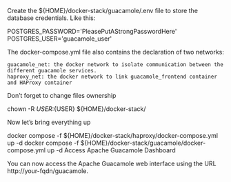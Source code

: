 Create the ${HOME}/docker-stack/guacamole/.env file to store the database credentials. Like this:

POSTGRES_PASSWORD='PleasePutAStrongPasswordHere'
POSTGRES_USER='guacamole_user'

The docker-compose.yml file also contains the declaration of two networks:

    guacamole_net: the docker network to isolate communication between the different guacamole services.
    haproxy_net: the docker network to link guacamole_frontend container and HAProxy container
Don’t forget to change files ownership

chown -R ${USER}:${USER} ${HOME}/docker-stack/

Now let’s bring everything up

docker compose -f ${HOME}/docker-stack/haproxy/docker-compose.yml up -d
docker compose -f ${HOME}/docker-stack/guacamole/docker-compose.yml up -d
Access Apache Guacamole Dashboard

You can now access the Apache Guacamole web interface using the URL http://your-fqdn/guacamole.
